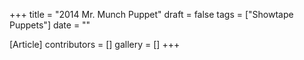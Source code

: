 +++
title = "2014 Mr. Munch Puppet"
draft = false
tags = ["Showtape Puppets"]
date = ""

[Article]
contributors = []
gallery = []
+++